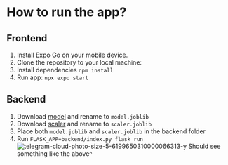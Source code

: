 # How to run the app?
## Frontend
1. Install Expo Go on your mobile device.
2. Clone the repository to your local machine:
3. Install dependencies `npm install`
4. Run app: `npx expo start`
## Backend
1. Download [model](https://drive.google.com/file/d/1RQWkeXulEfwPFtIGi4vxkJsgXSohcAUF/view) and rename to `model.joblib`
2. Download [scaler](https://drive.google.com/file/d/1-1zIsoZpRvZloJy0zsb1Br7m6Nh7jSIl/view) and rename to `scaler.joblib`
3. Place both `model.joblib` and `scaler.joblib` in the backend folder
4. Run `FLASK_APP=backend/index.py flask run`
![telegram-cloud-photo-size-5-6199650310000066313-y](https://github.com/hzxnancy/appForm/assets/48405651/a95ea44f-ea50-4170-b3e8-af8300acd70f)
Should see something like the above^
